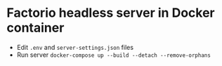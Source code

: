# Factorio headless server in Docker container

- Edit `.env` and `server-settings.json` files
- Run server `docker-compose up --build --detach --remove-orphans`
